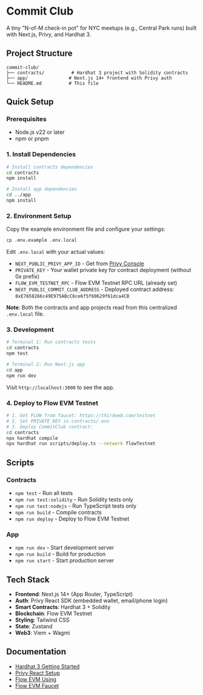 # Commit Club

A tiny "N-of-M check-in pot" for NYC meetups (e.g., Central Park runs) built with Next.js, Privy, and Hardhat 3.

## Project Structure

```
commit-club/
├── contracts/          # Hardhat 3 project with Solidity contracts
├── app/               # Next.js 14+ frontend with Privy auth
└── README.md          # This file
```

## Quick Setup

### Prerequisites

- Node.js v22 or later
- npm or pnpm

### 1. Install Dependencies

```bash
# Install contracts dependencies
cd contracts
npm install

# Install app dependencies  
cd ../app
npm install
```

### 2. Environment Setup

Copy the example environment file and configure your settings:

```bash
cp .env.example .env.local
```

Edit `.env.local` with your actual values:
- `NEXT_PUBLIC_PRIVY_APP_ID` - Get from [Privy Console](https://console.privy.io/)
- `PRIVATE_KEY` - Your wallet private key for contract deployment (without 0x prefix)
- `FLOW_EVM_TESTNET_RPC` - Flow EVM Testnet RPC URL (already set)
- `NEXT_PUBLIC_COMMIT_CLUB_ADDRESS` - Deployed contract address: `0xE7658266c49E975ABcC6ce6f5f60629f61dca4CB`

**Note**: Both the contracts and app projects read from this centralized `.env.local` file.

### 3. Development

```bash
# Terminal 1: Run contracts tests
cd contracts
npm test

# Terminal 2: Run Next.js app
cd app
npm run dev
```

Visit `http://localhost:3000` to see the app.

### 4. Deploy to Flow EVM Testnet

```bash
# 1. Get FLOW from faucet: https://thirdweb.com/testnet
# 2. Set PRIVATE_KEY in contracts/.env
# 3. Deploy CommitClub contract:
cd contracts
npx hardhat compile
npx hardhat run scripts/deploy.ts --network flowTestnet
```

## Scripts

### Contracts
- `npm test` - Run all tests
- `npm run test:solidity` - Run Solidity tests only
- `npm run test:nodejs` - Run TypeScript tests only
- `npm run build` - Compile contracts
- `npm run deploy` - Deploy to Flow EVM Testnet

### App
- `npm run dev` - Start development server
- `npm run build` - Build for production
- `npm run start` - Start production server

## Tech Stack

- **Frontend**: Next.js 14+ (App Router, TypeScript)
- **Auth**: Privy React SDK (embedded wallet, email/phone login)
- **Smart Contracts**: Hardhat 3 + Solidity
- **Blockchain**: Flow EVM Testnet
- **Styling**: Tailwind CSS
- **State**: Zustand
- **Web3**: Viem + Wagmi

## Documentation

- [Hardhat 3 Getting Started](https://hardhat.org/docs/getting-started)
- [Privy React Setup](https://docs.privy.io/basics/react/setup)
- [Flow EVM Using](https://developers.flow.com/evm/using)
- [Flow EVM Faucet](https://developers.flow.com/evm/faucet)